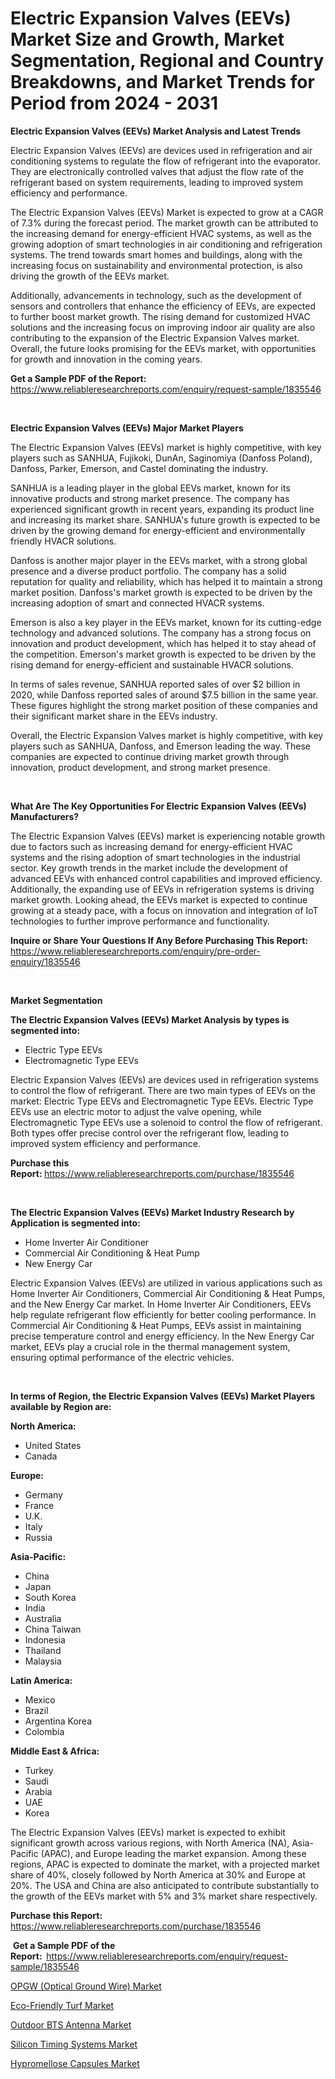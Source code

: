 <p><h1>Electric Expansion Valves (EEVs) Market Size and Growth, Market Segmentation, Regional and Country Breakdowns, and Market Trends for Period from 2024 -  2031</h1></p><p><strong>Electric Expansion Valves (EEVs) Market Analysis and Latest Trends</strong></p>
<p><p>Electric Expansion Valves (EEVs) are devices used in refrigeration and air conditioning systems to regulate the flow of refrigerant into the evaporator. They are electronically controlled valves that adjust the flow rate of the refrigerant based on system requirements, leading to improved system efficiency and performance.</p><p>The Electric Expansion Valves (EEVs) Market is expected to grow at a CAGR of 7.3% during the forecast period. The market growth can be attributed to the increasing demand for energy-efficient HVAC systems, as well as the growing adoption of smart technologies in air conditioning and refrigeration systems. The trend towards smart homes and buildings, along with the increasing focus on sustainability and environmental protection, is also driving the growth of the EEVs market.</p><p>Additionally, advancements in technology, such as the development of sensors and controllers that enhance the efficiency of EEVs, are expected to further boost market growth. The rising demand for customized HVAC solutions and the increasing focus on improving indoor air quality are also contributing to the expansion of the Electric Expansion Valves market. Overall, the future looks promising for the EEVs market, with opportunities for growth and innovation in the coming years.</p></p>
<p><strong>Get a Sample PDF of the Report:&nbsp;</strong> <a href="https://www.reliableresearchreports.com/enquiry/request-sample/1835546">https://www.reliableresearchreports.com/enquiry/request-sample/1835546</a></p>
<p>&nbsp;</p>
<p><strong>Electric Expansion Valves (EEVs) Major Market Players</strong></p>
<p><p>The Electric Expansion Valves (EEVs) market is highly competitive, with key players such as SANHUA, Fujikoki, DunAn, Saginomiya (Danfoss Poland), Danfoss, Parker, Emerson, and Castel dominating the industry.</p><p>SANHUA is a leading player in the global EEVs market, known for its innovative products and strong market presence. The company has experienced significant growth in recent years, expanding its product line and increasing its market share. SANHUA's future growth is expected to be driven by the growing demand for energy-efficient and environmentally friendly HVACR solutions.</p><p>Danfoss is another major player in the EEVs market, with a strong global presence and a diverse product portfolio. The company has a solid reputation for quality and reliability, which has helped it to maintain a strong market position. Danfoss's market growth is expected to be driven by the increasing adoption of smart and connected HVACR systems.</p><p>Emerson is also a key player in the EEVs market, known for its cutting-edge technology and advanced solutions. The company has a strong focus on innovation and product development, which has helped it to stay ahead of the competition. Emerson's market growth is expected to be driven by the rising demand for energy-efficient and sustainable HVACR solutions.</p><p>In terms of sales revenue, SANHUA reported sales of over $2 billion in 2020, while Danfoss reported sales of around $7.5 billion in the same year. These figures highlight the strong market position of these companies and their significant market share in the EEVs industry.</p><p>Overall, the Electric Expansion Valves market is highly competitive, with key players such as SANHUA, Danfoss, and Emerson leading the way. These companies are expected to continue driving market growth through innovation, product development, and strong market presence.</p></p>
<p>&nbsp;</p>
<p><strong>What Are The Key Opportunities For Electric Expansion Valves (EEVs) Manufacturers?</strong></p>
<p><p>The Electric Expansion Valves (EEVs) market is experiencing notable growth due to factors such as increasing demand for energy-efficient HVAC systems and the rising adoption of smart technologies in the industrial sector. Key growth trends in the market include the development of advanced EEVs with enhanced control capabilities and improved efficiency. Additionally, the expanding use of EEVs in refrigeration systems is driving market growth. Looking ahead, the EEVs market is expected to continue growing at a steady pace, with a focus on innovation and integration of IoT technologies to further improve performance and functionality.</p></p>
<p><strong>Inquire or Share Your Questions If Any Before Purchasing This Report:</strong> <a href="https://www.reliableresearchreports.com/enquiry/pre-order-enquiry/1835546">https://www.reliableresearchreports.com/enquiry/pre-order-enquiry/1835546</a></p>
<p>&nbsp;</p>
<p><strong>Market Segmentation</strong></p>
<p><strong>The Electric Expansion Valves (EEVs) Market Analysis by types is segmented into:</strong></p>
<p><ul><li>Electric Type EEVs</li><li>Electromagnetic Type EEVs</li></ul></p>
<p><p>Electric Expansion Valves (EEVs) are devices used in refrigeration systems to control the flow of refrigerant. There are two main types of EEVs on the market: Electric Type EEVs and Electromagnetic Type EEVs. Electric Type EEVs use an electric motor to adjust the valve opening, while Electromagnetic Type EEVs use a solenoid to control the flow of refrigerant. Both types offer precise control over the refrigerant flow, leading to improved system efficiency and performance.</p></p>
<p><strong>Purchase this Report:&nbsp;</strong><a href="https://www.reliableresearchreports.com/purchase/1835546">https://www.reliableresearchreports.com/purchase/1835546</a></p>
<p>&nbsp;</p>
<p><strong>The Electric Expansion Valves (EEVs) Market Industry Research by Application is segmented into:</strong></p>
<p><ul><li>Home Inverter Air Conditioner</li><li>Commercial Air Conditioning & Heat Pump</li><li>New Energy Car</li></ul></p>
<p><p>Electric Expansion Valves (EEVs) are utilized in various applications such as Home Inverter Air Conditioners, Commercial Air Conditioning & Heat Pumps, and the New Energy Car market. In Home Inverter Air Conditioners, EEVs help regulate refrigerant flow efficiently for better cooling performance. In Commercial Air Conditioning & Heat Pumps, EEVs assist in maintaining precise temperature control and energy efficiency. In the New Energy Car market, EEVs play a crucial role in the thermal management system, ensuring optimal performance of the electric vehicles.</p></p>
<p>&nbsp;</p>
<p><strong>In terms of Region, the Electric Expansion Valves (EEVs) Market Players available by Region are:</strong></p>
<p>
    <p> <strong> North America: </strong>
        <ul>
            <li>United States</li>
            <li>Canada</li>
        </ul>
        </p> 
    <p> <strong> Europe: </strong>
        <ul>
            <li>Germany</li>
            <li>France</li>
            <li>U.K.</li>
            <li>Italy</li>
            <li>Russia</li>
        </ul>
        </p> 
    <p> <strong> Asia-Pacific: </strong>
        <ul>
            <li>China</li>
            <li>Japan</li>
            <li>South Korea</li>
            <li>India</li>
            <li>Australia</li>
            <li>China Taiwan</li>
            <li>Indonesia</li>
            <li>Thailand</li>
            <li>Malaysia</li>
        </ul>
        </p> 
    <p> <strong> Latin America: </strong>
        <ul>
            <li>Mexico</li>
            <li>Brazil</li>
            <li>Argentina Korea</li>
            <li>Colombia</li>
        </ul>
        </p> 
    <p> <strong> Middle East & Africa: </strong>
        <ul>
            <li>Turkey</li>
            <li>Saudi</li>
            <li>Arabia</li>
            <li>UAE</li>
            <li>Korea</li>
        </ul>
    </p>
    </p>
<p><p>The Electric Expansion Valves (EEVs) market is expected to exhibit significant growth across various regions, with North America (NA), Asia-Pacific (APAC), and Europe leading the market expansion. Among these regions, APAC is expected to dominate the market, with a projected market share of 40%, closely followed by North America at 30% and Europe at 20%. The USA and China are also anticipated to contribute substantially to the growth of the EEVs market with 5% and 3% market share respectively.</p></p>
<p><strong>Purchase this Report: </strong><a href="https://www.reliableresearchreports.com/purchase/1835546">https://www.reliableresearchreports.com/purchase/1835546</a></p>
<p>&nbsp;<strong>Get a Sample PDF of the Report:&nbsp;&nbsp;</strong><a href="https://www.reliableresearchreports.com/enquiry/request-sample/1835546">https://www.reliableresearchreports.com/enquiry/request-sample/1835546</a></p>
<p><strong></strong></p>
<p><p><a href="https://github.com/castoriffic/Market-Research-Report-List-3/blob/main/opgw-optical-ground-wire-market.md">OPGW (Optical Ground Wire) Market</a></p><p><a href="https://issuu.com/reportprime-2/docs/eco-friendly-turf-market-size-2030.pptx">Eco-Friendly Turf Market</a></p><p><a href="https://github.com/yoshih12/Market-Research-Report-List-2/blob/main/outdoor-bts-antenna-market.md">Outdoor BTS Antenna Market</a></p><p><a href="https://issuu.com/reportprime-2/docs/silicon-timing-systems-market-size-2030.pptx">Silicon Timing Systems Market</a></p><p><a href="https://medium.com/@lulukerluke/hypromellose-capsules-nbsp-market-focuses-on-market-share-size-and-projected-forecast-till-2031-c8c8577cd6ac">Hypromellose Capsules Market</a></p></p>